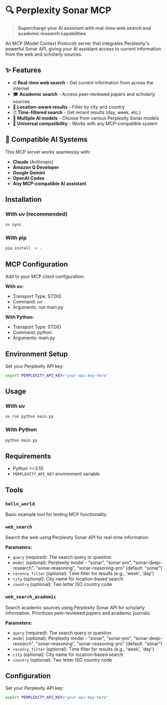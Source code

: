 # 🔍 Perplexity Sonar MCP

> **Supercharge your AI assistant with real-time web search and academic research capabilities**

An MCP (Model Context Protocol) server that integrates Perplexity's powerful Sonar API, giving your AI assistant access to current information from the web and scholarly sources.

## ✨ Features

- 🌐 **Real-time web search** - Get current information from across the internet
- 🎓 **Academic search** - Access peer-reviewed papers and scholarly sources  
- 📍 **Location-aware results** - Filter by city and country
- ⏰ **Time-filtered search** - Get recent results (day, week, etc.)
- 🧠 **Multiple AI models** - Choose from various Perplexity Sonar models
- 🔌 **Universal compatibility** - Works with any MCP-compatible system

## 🤖 Compatible AI Systems

This MCP server works seamlessly with:
- **Claude** (Anthropic)
- **Amazon Q Developer**
- **Google Gemini**
- **OpenAI Codex**
- **Any MCP-compatible AI assistant**

## Installation

### With uv (recommended)
```bash
uv sync
```

### With pip
```bash
pip install -e .
```

## MCP Configuration

Add to your MCP client configuration:

**With uv:**
- Transport Type: STDIO  
- Command: uv  
- Arguments: run main.py

**With Python:**
- Transport Type: STDIO  
- Command: python  
- Arguments: main.py

## Environment Setup

Set your Perplexity API key:
```bash
export PERPLEXITY_API_KEY="your-api-key-here"
```

## Usage

### With uv
```bash
uv run python main.py
```

### With Python
```bash
python main.py
```

## Requirements

- Python >=3.10
- `PERPLEXITY_API_KEY` environment variable

## Tools

### `hello_world`
Basic example tool for testing MCP functionality.

### `web_search`
Search the web using Perplexity Sonar API for real-time information.

**Parameters:**
- `query` (required): The search query or question
- `model` (optional): Perplexity model - "sonar", "sonar-pro", "sonar-deep-research", "sonar-reasoning", "sonar-reasoning-pro" (default: "sonar")
- `recency_filter` (optional): Time filter for results (e.g., 'week', 'day')
- `city` (optional): City name for location-based search
- `country` (optional): Two letter ISO country code

### `web_search_academic`
Search academic sources using Perplexity Sonar API for scholarly information. Prioritizes peer-reviewed papers and academic journals.

**Parameters:**
- `query` (required): The search query or question
- `model` (optional): Perplexity model - "sonar", "sonar-pro", "sonar-deep-research", "sonar-reasoning", "sonar-reasoning-pro" (default: "sonar")
- `recency_filter` (optional): Time filter for results (e.g., 'week', 'day')
- `city` (optional): City name for location-based search
- `country` (optional): Two letter ISO country code

## Configuration

Set your Perplexity API key:
```bash
export PERPLEXITY_API_KEY="your-api-key-here"
```
